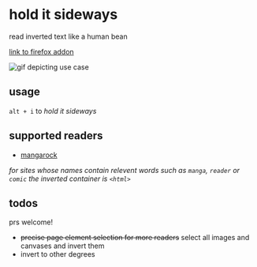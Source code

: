 hold it sideways
================
read inverted text like a human bean

[link to firefox addon](https://addons.mozilla.org/en-US/firefox/addon/hold-it-sideways/)

![gif depicting use case](https://media.giphy.com/media/l3mZidmRfCYlZjhFS/giphy.gif)

usage
-----
`alt + i` to *hold it sideways*

supported readers
-----------------
* [mangarock](https://mangarock.com/)

*for sites whose names contain relevent words such as `manga`, `reader` or `comic` the inverted
container is `<html>`* 

todos
-----
prs welcome!

* ~~precise page element selection for more readers~~ select all images and canvases and invert them
* invert to other degrees
